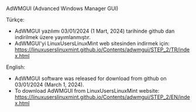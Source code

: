 AdWMGUI (Advanced Windows Manager GUI)

Türkçe:

* AdWMGUI yazılımı 03/01/2024 (1 Mart, 2024) tarihinde github dan indirilmek üzere yayımlanmıştır.
* AdWMGUI'yi LinuxUsersLinuxMint web sitesinden indirmek için: https://linuxuserslinuxmint.github.io/Contents/adwmgui/STEP_2/TR/index.html

English:

* AdWMGUI software was released for download from github on 03/01/2024 (March 1, 2024).
* To download AdWMGUI from LinuxUsersLinuxMint website: https://linuxuserslinuxmint.github.io/Contents/adwmgui/STEP_2/EN/index.html
